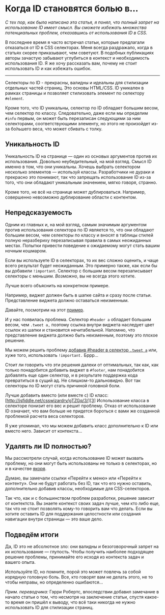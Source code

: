 Когда ID становятся болью в…
================================================================================

*С тех пор, как была написана эта статья, я понял, что полный запрет на
использование ID имеет смысл. Вы сможете избежать множества потенциальных
проблем, отказавшись от использования ID в CSS.*

В последнее время я часто встречал статьи, которые предлагали отказаться от ID
в CSS селекторах. Меня всегда раздражало, когда в статьях скорее приказывают,
чем советуют. В подобных публикациях авторы зачастую забывают углубиться в
контекст и необходимость использования ID. Я же хочу рассказать вам, почему не
стоит использовать ID и как избежать ошибок.

---

Cелекторы по ID - прекрасны, валидны и идеальны для стилизации отдельных частей
страниц. Это основы HTML/CSS. ID уникален в рамках страницы и позволяет
стилизовать элемент по селектору `#element`.

Кроме того, что ID уникальны, селектор по ID обладает большим весом,
чем селектор по классу. Следовательно, даже если мы определим `#info` первым,
он может быть перезаписан следующими за ним селекторами, соответствующими элементу,
но этого не произойдет из-за бо́льшего веса, что может сбивать с толку.

## Уникальность ID ##

Уникальность ID на странице — один из основых аргументов против их использования.
Довольно неубедительный, на мой взгляд. Смысл ID именно в том, что они уникальны.
Хочешь выбрать селектором несколько элементов — используй классы. Разработчики не
дураки и прекрасно это понимают, так что запрещать использование ID из-за того, что
они обладают уникальным значением, мягко говоря, странно.

Кроме того, не всё на странице может дублироваться. Например, совершенно невозможно
дублирование области с контентом.

## Непредсказуемость ##

Одним из главных и, на мой взгляд, самым значимым аргументом против
использования селектора по ID является то, что они обладают большим весом, чем
селекторы по классу и вносят в таблицы стилей полную неразбериху перезаписывая
правила в самых неожиданных местах. Попытки привести поведение к ожидаемому
могут стать вашим ночным кошмаром.

Если вы используете ID в селекторах, то их вес сложно оценить, и чаще всего
результат будет неожиданным. Это примерно также, как если бы вы добавили `!important`.
Селектор с большим весом перезаписывает селекторы с меньшим. *Возможно*, вы не всегда этого хотите.

Лучше всего объяснить на конкретном примере.

Например, виджет должен быть в шапке сайта и сразу после статьи. Представление виджета
должно оставаться неизменным.

Давайте, посмотрим на этот [пример][1].

И у нас появилась проблема. Селектор `#header a` обладает большим весом, чем `.tweet a,`
поэтому ссылка внутри виджета наследует цвет ссылок из шапки и становится нечитабельной.
Напомню, что представление виджета должно быть неизменным, поэтому это плохое решение.

Мы можем решить проблему [добавив #header в селектор `.tweet a`][2] или, хуже того,
использовать `!important.` Бррр…

Стоит ли говорить что эти решения далеки от оптимальных, так как, как только понадобится
добавить виджет в `#footer`, нам понадобится добавлять еще один селектор, и в результате
поддержка кода превратиться в сущий ад. Не слишком-то дальновидно. Вот так селекторы по
ID могут стать причиной головной боли.

Лучше добавить вместо (или вместе с) ID класс: [http://jsfiddle.net/csswizardry/gTZGq/3/][3]
Использование класса в селекторе понизит его вес и решит проблему. Отказ от
использование ID означает, что вам больше не придется бороться с вами же
созданной проблемой расчета веса селекторов.

Я уже упоминал, что мы можем добавить класс дополнительно к ID или вместо него. Зависит
от контекста…

## Удалять ли ID полностью? ##

Мы рассмотрели случай, когда использование ID может вызвать проблему, но они могут быть использованы не только в селекторах, но и в качестве [якоря][4].

Думаю, вы замечали ссылки «Перейти к меню» или «Перейти к контенту». Они не будут
работать без ID, так что его нужно оставить, дополнительно добавив классы, необходимые
для CSS-селекторов.

Так что, как и с большинством проблем разработки, решение зависит от контектста.
Вы знаете контекст своих задач лучше, чем кто либо еще, так что не стоит позволять
кому-то говорить вам что делать. Если вы хотите оставить ID для поддержания целостности
или создания навигации внутри страницы — это ваше дело.

## Подведём итоги ##

Да, ID это не абсолютное зло: они валидны и безоговорочный запрет на их использование —
глупость. Чтобы получить наиболее подходящее решение проблемы, принимайте его исходя из
контекста задач и вашего опыта.

Используйте ID, но помните, порой это может повлечь за собой изрядную головную боль.
Все, кто говорят вам не делать этого, не то чтобы неправы, но определенно ошибаются…

*Прим. переводчика:* Гэрри Робертс, впоследствии добавил замечание в начало
статьи о том, что несмотря на заключение статьи, спустя какое-то время
он пришёл к выводу, что всё таки никогда не нужно использовать ID
для стилизации страниц.

[1]: http://jsfiddle.net/csswizardry/gTZGq/1/ "Specificty nightmare"
[2]: http://jsfiddle.net/csswizardry/gTZGq/2/ "Specificty nightmare #2"
[3]: http://jsfiddle.net/csswizardry/gTZGq/3/ "Specificty nightmare #3"
[4]: http://csswizardry.com/2011/06/namespacing-fragment-identifiers/ "Namespacing fragment identifiers"
